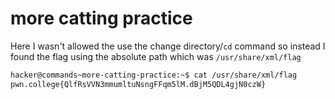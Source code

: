 # more catting practice

Here I wasn't allowed the use the change directory/`cd` command so instead I found the flag using the absolute path which was `/usr/share/xml/flag`

```bash
hacker@commands~more-catting-practice:~$ cat /usr/share/xml/flag
pwn.college{QlfRsVVN3mmumltuNsngFFqm5lM.dBjM5QDL4gjN0czW}
```
